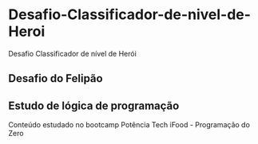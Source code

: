 # Desafio-Classificador-de-nivel-de-Heroi

Desafio Classificador de nível de Herói

## Desafio do Felipão

## Estudo de lógica de programação

Conteúdo estudado no bootcamp Potência Tech iFood - Programação do Zero
